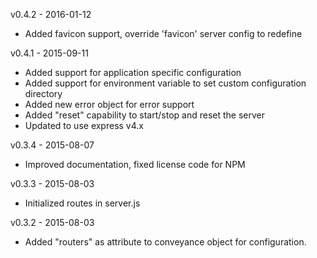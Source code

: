 v0.4.2 - 2016-01-12
  + Added favicon support, override 'favicon' server config to redefine

v0.4.1 - 2015-09-11
  + Added support for application specific configuration
  + Added support for environment variable to set custom configuration directory
  + Added new error object for error support
  + Added "reset" capability to start/stop and reset the server
  + Updated to use express v4.x

v0.3.4 - 2015-08-07
  + Improved documentation, fixed license code for NPM

v0.3.3 - 2015-08-03
  + Initialized routes in server.js

v0.3.2 - 2015-08-03
  + Added "routers" as attribute to conveyance object for configuration.

